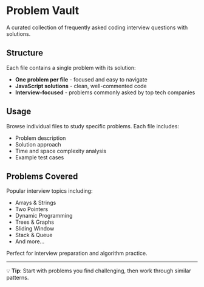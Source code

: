 # Problem Vault

A curated collection of frequently asked coding interview questions with solutions.

## Structure

Each file contains a single problem with its solution:
- **One problem per file** - focused and easy to navigate
- **JavaScript solutions** - clean, well-commented code
- **Interview-focused** - problems commonly asked by top tech companies

## Usage

Browse individual files to study specific problems. Each file includes:
- Problem description
- Solution approach
- Time and space complexity analysis
- Example test cases

## Problems Covered

Popular interview topics including:
- Arrays & Strings
- Two Pointers
- Dynamic Programming
- Trees & Graphs
- Sliding Window
- Stack & Queue
- And more...

Perfect for interview preparation and algorithm practice.

---

💡 **Tip**: Start with problems you find challenging, then work through similar patterns.
